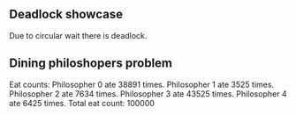 ## Deadlock showcase

Due to circular wait there is deadlock.

## Dining philoshopers problem

Eat counts:
Philosopher 0 ate 38891 times.
Philosopher 1 ate 3525 times.
Philosopher 2 ate 7634 times.
Philosopher 3 ate 43525 times.
Philosopher 4 ate 6425 times.
Total eat count: 100000
